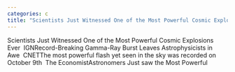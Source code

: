 ```yaml
---
categories: c
title: "Scientists Just Witnessed One of the Most Powerful Cosmic Explosions Ever  IGN"
---
```

Scientists Just Witnessed One of the Most Powerful Cosmic Explosions Ever&nbsp;&nbsp;IGNRecord-Breaking Gamma-Ray Burst Leaves Astrophysicists in Awe&nbsp;&nbsp;CNETThe most powerful flash yet seen in the sky was recorded on October 9th&nbsp;&nbsp;The EconomistAstronomers Just saw the Most Powerful 